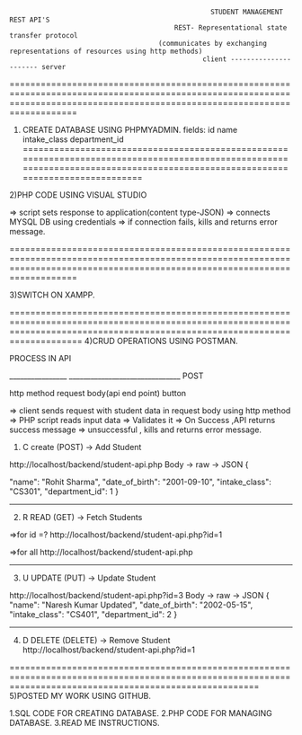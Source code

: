                                                       STUDENT MANAGEMENT REST API'S
                                             REST- Representational state transfer protocol
                                         (communicates by exchanging representations of resources using http methods)
                                                    client ---------------------- server
===============================================================================================================================================================================
1) CREATE DATABASE USING PHPMYADMIN.
   fields: id
           name                                  
           intake_class
           department_id
================================================================================================================================================================================


2)PHP CODE USING VISUAL STUDIO

=> script sets response to application(content type-JSON)
=> connects MYSQL DB using credentials
=> if connection fails, kills and returns error message.

===============================================================================================================================================================================

3)SWITCH ON XAMPP.

================================================================================================================================================================================
4)CRUD OPERATIONS USING POSTMAN.

PROCESS IN API


________________  _______________________________    POST

  http method      request body(api end point)      button

=> client sends request with student data in request body using http method
=> PHP script reads input data
=> Validates it
=> On Success ,API returns success message 
=> unsuccessful , kills and returns error message.


1. C
create (POST) → Add Student

http://localhost/backend/student-api.php
Body → raw → JSON 
{

  "name": "Rohit Sharma",
  "date_of_birth": "2001-09-10",
  "intake_class": "CS301",
  "department_id": 1
}

-------------------------------------------------------
2. R
READ (GET) → Fetch Students

=>for id =?
http://localhost/backend/student-api.php?id=1

=>for all
http://localhost/backend/student-api.php

--------------------------------------------------------
3. U
UPDATE (PUT) → Update Student

http://localhost/backend/student-api.php?id=3
Body → raw → JSON
{
  "name": "Naresh Kumar Updated",
  "date_of_birth": "2002-05-15",
  "intake_class": "CS401",
  "department_id": 2
}

--------------------------------------------------------
4. D
DELETE (DELETE) → Remove Student
http://localhost/backend/student-api.php?id=1




============================================================================================================================================================
5)POSTED MY WORK USING GITHUB.

1.SQL CODE FOR CREATING DATABASE.
2.PHP CODE FOR MANAGING DATABASE.
3.READ ME INSTRUCTIONS.

